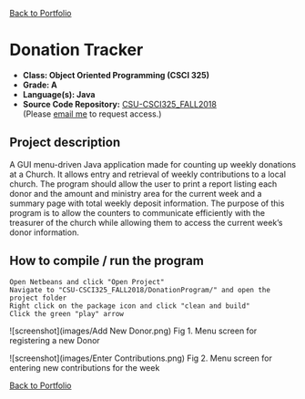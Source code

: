 [Back to Portfolio](./)

Donation Tracker
===============

-   **Class: Object Oriented Programming (CSCI 325)** 
-   **Grade: A**
-   **Language(s): Java**
-   **Source Code Repository:** [CSU-CSCI325_FALL2018](https://github.com/brian2524/CSU-CSCI325_FALL2018)  
    (Please [email me](mailto:BTHinkle@csustudent.net?subject=GitHub%20Access) to request access.)

## Project description

A GUI menu-driven Java application made for counting up weekly donations at a Church. It allows entry and retrieval of weekly contributions to a local church. The program should allow the user to print a report listing each donor and the amount and ministry area for the current week and a summary page with total weekly deposit information. The purpose of this program is to allow the counters to communicate efficiently with the treasurer of the church while allowing them to access the current week’s donor information.

## How to compile / run the program
```
Open Netbeans and click "Open Project"
Navigate to "CSU-CSCI325_FALL2018/DonationProgram/" and open the project folder
Right click on the package icon and click "clean and build"
Click the green "play" arrow
```

![screenshot](images/Add New Donor.png)
Fig 1. Menu screen for registering a new Donor

![screenshot](images/Enter Contributions.png)
Fig 2. Menu screen for entering new contributions for the week

[Back to Portfolio](./)
